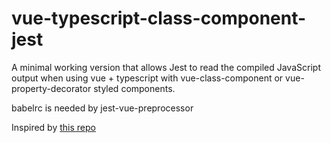 # vue-typescript-class-component-jest
A minimal working version that allows Jest to read the compiled JavaScript output when using vue + typescript with vue-class-component or vue-property-decorator styled components.

babelrc is needed by jest-vue-preprocessor

Inspired by [this repo](https://github.com/blocka/strange-jest-behavior)
